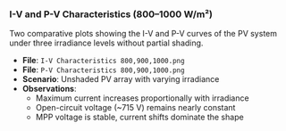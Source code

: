### I-V and P-V Characteristics (800–1000 W/m²)

Two comparative plots showing the I-V and P-V curves of the PV system under three irradiance levels without partial shading.

- **File**: `I-V Characteristics 800,900,1000.png`
- **File**: `P-V Characteristics 800,900,1000.png`
- **Scenario**: Unshaded PV array with varying irradiance
- **Observations**:
  - Maximum current increases proportionally with irradiance
  - Open-circuit voltage (~715 V) remains nearly constant
  - MPP voltage is stable, current shifts dominate the shape
